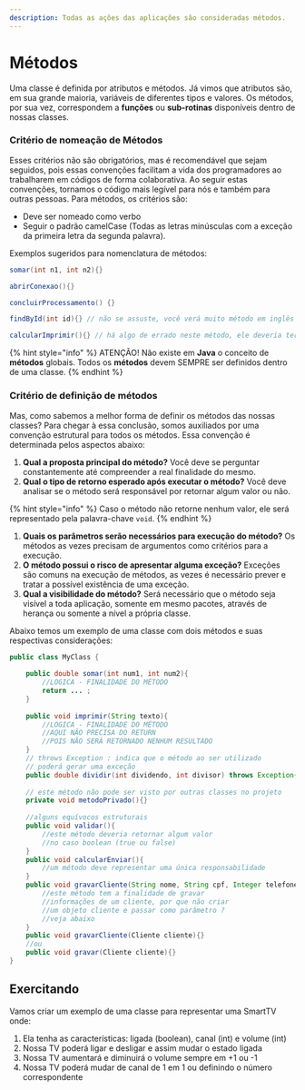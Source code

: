 ```yaml
---
description: Todas as ações das aplicações são consideradas métodos.
---
```


# Métodos

Uma classe é definida por atributos e métodos. Já vimos que atributos são, em sua grande maioria, variáveis de diferentes tipos e valores. Os métodos, por sua vez, correspondem a **funções** ou **sub-rotinas** disponíveis dentro de nossas classes.

### Critério de nomeação de Métodos

Esses critérios não são obrigatórios, mas é recomendável que sejam seguidos, pois essas convenções facilitam a vida dos programadores ao trabalharem em códigos de forma colaborativa. Ao seguir estas convenções, tornamos o código mais legível para nós e também para outras pessoas. Para métodos, os critérios são:&#x20;

* Deve ser nomeado como verbo
* Seguir o padrão camelCase (Todas as letras minúsculas com a exceção da primeira letra da segunda palavra).

Exemplos sugeridos para nomenclatura de métodos:

```java
somar(int n1, int n2){}

abrirConexao(){}

concluirProcessamento() {}

findById(int id){} // não se assuste, você verá muito método em inglês em sua jornada

calcularImprimir(){} // há algo de errado neste método, ele deveria ter uma única finalidade

```

{% hint style="info" %}
ATENÇÃO! Não existe em **Java** o conceito de **métodos** globais. Todos os **métodos** devem SEMPRE ser definidos dentro de uma classe.
{% endhint %}

### Critério de definição de métodos

Mas, como sabemos a melhor forma de definir os métodos das nossas classes? Para chegar à essa conclusão, somos auxiliados por uma convenção estrutural para todos os métodos. Essa convenção é determinada pelos aspectos abaixo:

1. **Qual a proposta principal do método?** Você deve se perguntar constantemente até compreender a real finalidade do mesmo.
2. **Qual o tipo de retorno esperado após executar o método?** Você deve analisar se o método será responsável por retornar algum valor ou não.

{% hint style="info" %}
&#x20;Caso o método não retorne nenhum valor, ele será representado pela palavra-chave `void`.&#x20;
{% endhint %}

1. **Quais os parâmetros serão necessários para execução do método?** Os métodos as vezes precisam de argumentos como critérios para a execução.
2. **O método possui o risco de apresentar alguma exceção?** Exceções são comuns na execução de métodos, as vezes é necessário prever e tratar a possível existência de uma exceção.
3. **Qual a visibilidade do método?** Será necessário que o método seja visível a toda aplicação, somente em mesmo pacotes, através de herança ou somente a nível a própria classe.

Abaixo temos um exemplo de uma classe com dois métodos e suas respectivas considerações:

```java
public class MyClass {
	
	public double somar(int num1, int num2){
		//LOGICA - FINALIDADE DO MÉTODO
		return ... ;
	}
	
	public void imprimir(String texto){
		//LOGICA - FINALIDADE DO MÉTODO
		//AQUI NÃO PRECISA DO RETURN
		//POIS NÃO SERÁ RETORNADO NENHUM RESULTADO
	}
	// throws Exception : indica que o método ao ser utilizado
	// poderá gerar uma exceção
	public double dividir(int dividendo, int divisor) throws Exception{}
	
	// este método não pode ser visto por outras classes no projeto
	private void metodoPrivado(){}
	
	//alguns equívocos estruturais
	public void validar(){
		//este método deveria retornar algum valor
		//no caso boolean (true ou false)
	}
	public void calcularEnviar(){
		//um método deve representar uma única responsabilidade
	}
	public void gravarCliente(String nome, String cpf, Integer telefone, ....){
		//este método tem a finalidade de gravar
		//informações de um cliente, por que não criar
		//um objeto cliente e passar como parâmetro ?
		//veja abaixo
	}
	public void gravarCliente(Cliente cliente){}
	//ou
	public void gravar(Cliente cliente){}
}
```

## Exercitando

Vamos criar um exemplo de uma classe para representar uma SmartTV onde:

1. Ela tenha as características: ligada (boolean), canal (int) e volume (int)
2. Nossa TV poderá ligar e desligar e assim mudar o estado ligada
3. Nossa TV aumentará e diminuirá o volume sempre em +1 ou -1
4. Nossa TV poderá mudar de canal de 1 em 1 ou definindo o número correspondente
